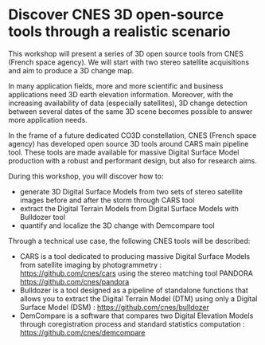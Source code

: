 #  Discover CNES 3D open-source tools through a realistic scenario

This workshop will present a series of 3D open source tools from CNES (French space agency). We will start with two stereo satellite acquisitions and aim to produce a 3D change map.

In many application fields, more and more scientific and business applications need 3D earth elevation information. Moreover, with the increasing availability of data (especially satellites), 3D change detection between several dates of the same 3D scene becomes possible to answer more application needs.

In the frame of a future dedicated CO3D constellation, CNES (French space agency) has developed open source 3D tools around CARS main pipeline tool. These tools are made available for massive Digital Surface Model production with a robust and performant design, but also for research aims.

During this workshop, you will discover how to:
- generate 3D Digital Surface Models from two sets of stereo satellite images before and after the storm through CARS tool
- extract the Digital Terrain Models from Digital Surface Models with Bulldozer tool
- quantify and localize the 3D change with Demcompare tool

Through a technical use case, the following CNES tools will be described:
- CARS is a tool dedicated to producing massive Digital Surface Models from satellite imaging by photogrammetry : https://github.com/cnes/cars using the stereo matching tool PANDORA https://github.com/cnes/pandora
- Bulldozer is a tool designed as a pipeline of standalone functions that allows you to extract the Digital Terrain Model (DTM) using only a Digital Surface Model (DSM) : https://github.com/cnes/bulldozer
- DemCompare is a software that compares two Digital Elevation Models through coregistration process and standard statistics computation : https://github.com/cnes/demcompare